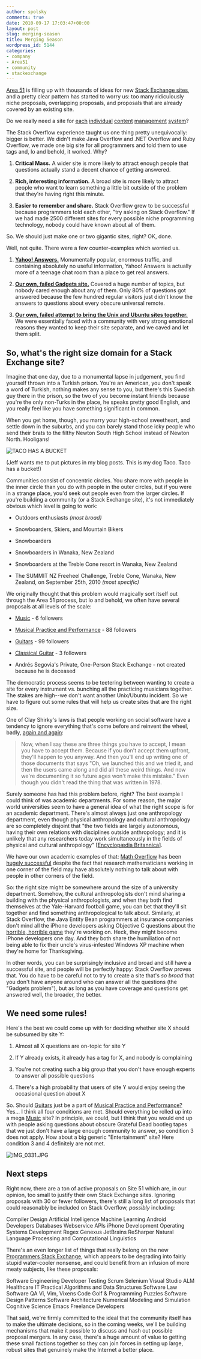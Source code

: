 ```yaml
---
author: spolsky
comments: true
date: 2010-09-17 17:03:47+00:00
layout: post
slug: merging-season
title: Merging Season
wordpress_id: 5144
categories:
- company
- Area51
- community
- stackexchange
---
```


[Area 51](http://area51.stackexchange.com/) is filling up with thousands of ideas for new [Stack Exchange sites](http://stackexchange.com/sites), and a pretty clear pattern has started to worry us: too many ridiculously niche proposals, overlapping proposals, and proposals that are already covered by an existing site.

Do we really need a site for [each](http://area51.stackexchange.com/proposals/2978/drupal-answers) [individual](http://area51.stackexchange.com/proposals/15362/dotnetnuke) [content](http://area51.stackexchange.com/proposals/6810/kentico-cms) [management](http://area51.stackexchange.com/proposals/18767/composite-c1) [system](http://area51.stackexchange.com/proposals/8740/silverstripe)?

The Stack Overflow experience taught us one thing pretty unequivocally: bigger is better. We didn't make Java Overflow and .NET Overflow and Ruby Overflow, we made one big site for all programmers and told them to use tags and, lo and behold, it worked. Why?




	
  1. **Critical Mass.** A wider site is more likely to attract enough people that questions actually stand a decent chance of getting answered.


  2. **Rich, interesting information.** A broad site is more likely to attract people who want to learn something a little bit outside of the problem that they're having right this minute.


  3. **Easier to remember and share.** Stack Overflow grew to be successful because programmers told each other, "try asking on Stack Overflow." If we had made 2500 different sites for every possible niche programming technology, nobody could have known about all of them.



So. We should just make one or two gigantic sites, right? OK, done.

Well, not quite. There were a few counter-examples which worried us.




  1. **[Yahoo! Answers.](http://answers.yahoo.com/)** Monumentally popular, enormous traffic, and containing absolutely no useful information, Yahoo! Answers is actually more of a teenage chat room than a place to get real answers.


  2. **[Our own, failed Gadgets site.](http://blog.stackoverflow.com/2010/09/pruning-season/)** Covered a huge number of topics, but nobody cared enough about any of them. Only 80% of questions got answered because the few hundred regular visitors just didn't know the answers to questions about every obscure universal remote.


  3. **[Our own, failed attempt to bring the Unix and Ubuntu sites together.](http://blog.stackoverflow.com/2010/09/fork-it/)** We were essentially faced with a community with very strong emotional reasons they wanted to keep their site separate, and we caved and let them split.





## So, what's the right size domain for a Stack Exchange site?



Imagine that one day, due to a monumental lapse in judgement, you find yourself thrown into a Turkish prison. You're an American, you don't speak a word of Turkish, nothing makes any sense to you, but there's this Swedish guy there in the prison, so the two of you become instant friends because you're the only non-Turks in the place, he speaks pretty good English, and you really feel like you have something significant in common. 

When you get home, though, you marry your high-school sweetheart, and settle down in the suburbs, and you can barely stand those icky people who send their brats to the filthy Newton South High School instead of Newton North. Hooligans!

![TACO HAS A BUCKET](http://blog.stackoverflow.com/wp-content/uploads/IMG_0329.jpg)

(Jeff wants me to put pictures in my blog posts. This is my dog Taco. Taco has a bucket!)
 
Communities consist of concentric circles. You share more with people in the inner circle than you do with people in the outer circles, but if you were in a strange place, you'd seek out people even from the larger circles. If you're building a community (or a Stack Exchange site), it's not immediately obvious which level is going to work:

	


		
  * Outdoors enthusiasts _(most broad)_

		
  * Snowboarders, Skiers, and Mountain Bikers

		
  * Snowboarders

		
  * Snowboarders in Wanaka, New Zealand

		
  * Snowboarders at the Treble Cone resort in Wanaka, New Zealand

		
  * The SUMMIT NZ Freeheel Challenge, Treble Cone, Wanaka, New Zealand, on September 25th, 2010 _(most specific)_

	

We originally thought that this problem would magically sort itself out through the Area 51 process, but lo and behold, we often have several proposals at all levels of the scale:

	
		
  * [Music](http://area51.stackexchange.com/proposals/17796/music) - 6 followers

		
  * [Musical Practice and Performance](http://area51.stackexchange.com/proposals/4059/musical-practice-and-performance) - 88 followers

		
  * [Guitars](http://area51.stackexchange.com/proposals/6320/guitars) - 99 followers

		
  * [Classical Guitar](http://area51.stackexchange.com/proposals/8874/classical-guitar) - 3 followers

		
  * Andrés Segovia's Private, One-Person Stack Exchange - not created because he is deceased

	

The democratic process seems to be teetering between wanting to create a site for every instrument vs. bunching all the practicing musicians together. The stakes are high--we don't want another Unix/Ubuntu incident. So we have to figure out some rules that will help us create sites that are the right size.

One of Clay Shirky's laws is that people working on social software have a tendency to ignore everything that's come before and reinvent the wheel, badly, [again and again](http://www.shirky.com/writings/group_enemy.html):



<blockquote>Now, when I say these are three things you have to accept, I mean you have to accept them. Because if you don't accept them upfront, they'll happen to you anyway. And then you'll end up writing one of those documents that says "Oh, we launched this and we tried it, and then the users came along and did all these weird things. And now we're documenting it so future ages won't make this mistake." Even though you didn't read the thing that was written in 1978.</blockquote>



Surely someone has had this problem before, right? The best example I could think of was academic departments. For some reason, the major world universities seem to have a general idea of what the right scope is for an academic department. There's almost always just one anthropology department, even though physical anthropology and cultural anthropology are so completely disjoint that "the two fields are largely autonomous, having their own relations with disciplines outside anthropology; and it is unlikely that any researchers today work simultaneously in the fields of physical and cultural anthropology" [[Encyclopædia Britannica](http://www.britannica.com/EBchecked/topic/146165/cultural-anthropology)].

We have our own academic examples of that: [Math Overflow](http://mathoverflow.net/) has been [hugely successful](http://www.mercurynews.com/san-jose-neighborhoods/ci_15713739) despite the fact that research mathematicians working in one corner of the field may have absolutely nothing to talk about with people in other corners of the field.

So: the right size might be somewhere around the size of a university department. Somehow, the cultural anthropologists don't mind sharing a building with the physical anthropologists, and when they both find themselves at the Yale-Harvard football game, you can bet that they'll sit together and find something anthropological to talk about. Similarly, at Stack Overflow, the Java Entity Bean programmers at insurance companies don't mind all the iPhone developers asking Objective C questions about the [horrible, horrible game](http://gaming.stackexchange.com/q/3748/230) they're working on. Heck, they might become iPhone developers one day. And they both share the humiliation of not being able to fix their uncle's virus-infested Windows XP machine when they're home for Thanksgiving.

In other words, you can be surprisingly inclusive and broad and still have a successful site, and people will be perfectly happy: Stack Overflow proves that. You do have to be careful not to try to create a site that's _so broad_ that you don't have anyone around who can answer all the questions (the "Gadgets problem"), but as long as you have coverage and questions get answered well, the broader, the better.



## We need some rules!



Here's the best we could come up with for deciding whether site X should be subsumed by site Y:

	


		
  1. Almost all X questions are on-topic for site Y

		
  2. If Y already exists, it already has a tag for X, and nobody is complaining

		
  3. You're not creating such a big group that you don't have enough experts to answer all possible questions

		
  4. There's a high probability that users of site Y would enjoy seeing the occasional question about X

	

So. Should [Guitars](http://area51.stackexchange.com/proposals/6320/guitars) just be a part of [Musical Practice and Performance?](http://area51.stackexchange.com/proposals/4059/musical-practice-and-performance) Yes... I think all four conditions are met. Should everything be rolled up into a mega [Music](http://area51.stackexchange.com/proposals/17796/music) site? In principle, we could, but I think that you would end up with people asking questions about obscure Grateful Dead bootleg tapes that we just don't have a large enough community to answer, so condition 3 does not apply. How about a big generic "Entertainment" site? Here condition 3 and 4 definitely are not met.

![IMG_0331.JPG](http://blog.stackoverflow.com/wp-content/uploads/IMG_0331.jpg)



## Next steps



Right now, there are a ton of active proposals on Site 51 which are, in our opinion, too small to justify their own Stack Exchange sites. Ignoring proposals with 30 or fewer followers, there's still a long list of proposals that could reasonably be included on Stack Overflow, _possibly_ including:




Compiler Design
Artificial Intelligence
Machine Learning
Android Developers
Databases
Webservice APIs
iPhone Development
Operating Systems Development
Regex
Genexus
JetBrains ReSharper
Natural Language Processing and Computational Linguistics




There's an even longer list of things that really belong on the new [Programmers Stack Exchange](http://programmers.stackexchange.com/), which appears to be degrading into fairly stupid water-cooler nonsense, and could benefit from an infusion of more meaty subjects, like these proposals:




Software Engineering
Developer Testing
Scrum
Selenium
Visual Studio ALM
Healthcare IT
Practical Algorithms and Data Structures
Software Law
Software QA
Vi, Vim, Vixens
Code Golf  & Programming Puzzles
Software Design Patterns
Software Architecture
Numerical Modeling and Simulation
Cognitive Science
Emacs
Freelance Developers




That said, we're firmly committed to the ideal that the community itself has to make the ultimate decisions, so in the coming weeks, we'll be building mechanisms that make it possible to discuss and hash out possible proposal mergers. In any case, there's a huge amount of value to getting these small factions together so they can join forces in setting up large, robust sites that genuinely make the Internet a better place.

